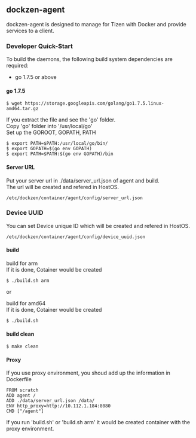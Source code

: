 ## dockzen-agent

dockzen-agent is designed to manage for Tizen with Docker and provide services to a client.

### Developer Quick-Start

To build the daemons, the following build system dependencies are required:

* go 1.7.5 or above

#### go 1.7.5

```
$ wget https://storage.googleapis.com/golang/go1.7.5.linux-amd64.tar.gz

```
If you extract the file and see the 'go' folder.<br>
Copy 'go' folder into '/usr/local/go'<br>
Set up the GOROOT, GOPATH, PATH<br>

```
$ export PATH=$PATH:/usr/local/go/bin/
$ export GOPATH=$(go env GOPATH)
$ export PATH=$PATH:$(go env GOPATH)/bin
```
#### Server URL

Put your server url in ./data/server_url.json of agent and build.<br>
The url will be created and refered in HostOS.<br>

```
/etc/dockzen/container/agent/config/server_url.json
```

### Device UUID

You can set Device unique ID which will be created and refered in HostOS.<br>

```
/etc/dockzen/container/agent/config/device_uuid.json
```

#### build

build for arm<br>
If it is done, Cotainer would be created<br>
```
$ ./build.sh arm
```
or

build for amd64<br>
If it is done, Cotainer would be created<br>
```
$ ./build.sh
```

#### build clean

```
$ make clean
```

#### Proxy
If you use proxy environment, you shoud add up the information in Dockerfile<br>

```
FROM scratch
ADD agent /
ADD ./data/server_url.json /data/
ENV http_proxy=http://10.112.1.184:8080
CMD ["/agent"]
```

If you run 'build.sh' or 'build.sh arm' it would be created container with the proxy environment.





